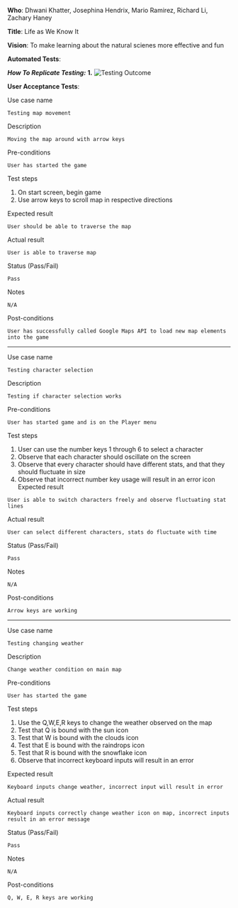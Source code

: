 **Who**: Dhwani Khatter, Josephina Hendrix, Mario Ramirez, Richard Li, Zachary Haney

**Title**: Life as We Know It

**Vision**: To make learning about the natural scienes more effective and fun

**Automated Tests**:

***How To Replicate Testing:***
****1.****
![Testing Outcome](https://github.com/MiRamirezJr/Software-Dev-team-project/blob/master/team%20project%20pics/testingOutput.PNG)

**User Acceptance Tests**:

Use case name

	Testing map movement
Description

	Moving the map around with arrow keys

Pre-conditions

	User has started the game

Test steps
  1. On start screen, begin game
  2. Use arrow keys to scroll map in respective directions


Expected result

	User should be able to traverse the map 
Actual result

	User is able to traverse map
Status (Pass/Fail)

	Pass
Notes

	N/A
Post-conditions

	User has successfully called Google Maps API to load new map elements into the game
	
___

Use case name
  
	Testing character selection
Description
	
	Testing if character selection works
Pre-conditions

	User has started game and is on the Player menu
Test steps
  1. User can use the number keys 1 through 6 to select a character
  2. Observe that each character should oscillate on the screen
  3. Observe that every character should have different stats, and that they should fluctuate in size 
  4. Observe that incorrect number key usage will result in an error icon 
Expected result

	User is able to switch characters freely and observe fluctuating stat lines
Actual result

	User can select different characters, stats do fluctuate with time
Status (Pass/Fail)

	Pass
Notes

	N/A
Post-conditions
	
	
	Arrow keys are working
___
Use case name

	Testing changing weather
Description
	
	Change weather condition on main map
	
Pre-conditions

	User has started the game
Test steps
  1. Use the Q,W,E,R keys to change the weather observed on the map
  2. Test that Q is bound with the sun icon
  3. Test that W is bound with the clouds icon
  4. Test that E is bound with the raindrops icon
  5. Test that R is bound with the snowflake icon
  6. Observe that incorrect keyboard inputs will result in an error

Expected result

	Keyboard inputs change weather, incorrect input will result in error
Actual result

	Keyboard inputs correctly change weather icon on map, incorrect inputs result in an error message
Status (Pass/Fail)

	Pass
Notes

	N/A
Post-conditions
	
	Q, W, E, R keys are working


